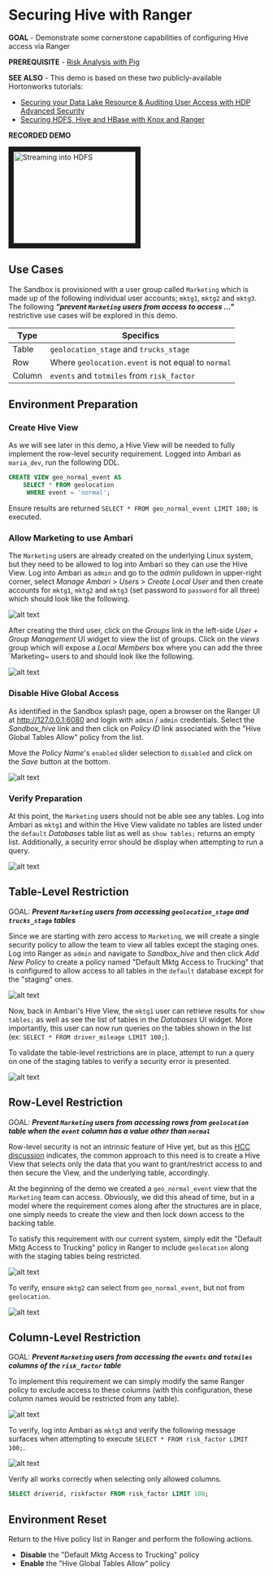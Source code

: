 # Securing Hive with Ranger

**GOAL** - Demonstrate some cornerstone capabilities of configuring Hive access 
via Ranger

**PREREQUISITE** - [Risk Analysis with Pig](../pig/README.md)

**SEE ALSO** - This demo is based on these two publicly-available 
Hortonworks tutorials:

* [Securing your Data Lake Resource & Auditing User Access with HDP Advanced Security](http://hortonworks.com/hadoop-tutorial/securing-data-lake-auditing-user-access-using-hdp-security/ "HDP Advanced Security") 
* [Securing HDFS, Hive and HBase with Knox and Ranger](http://hortonworks.com/hadoop-tutorial/manage-security-policy-hive-hbase-knox-ranger/ "Knox and Ranger") 

**RECORDED DEMO**

<a href="http://www.youtube.com/watch?feature=player_embedded&v=nr6fmpSo6oI" target="_blank"><img src="http://img.youtube.com/vi/nr6fmpSo6oI/0.jpg" 
alt="Streaming into HDFS" width="240" height="180" border="10" /></a>

## Use Cases

The Sandbox is provisioned with a user group called `Marketing` which is made up
of the following individual user accounts; `mktg1`, `mktg2` and `mktg3`. The 
following **_"prevent `Marketing` users from access to access ..."_** restrictive
use cases will be explored in this demo.

Type | Specifics
--- | ---
Table|`geolocation_stage` and `trucks_stage`
Row|Where `geolocation.event` is not equal to `normal`
Column|`events` and `totmiles` from `risk_factor` 

## Environment Preparation

### Create Hive View

As we will see later in this demo, a Hive View will be needed to fully 
implement the row-level security requirement.  Logged into Ambari as 
`maria_dev`, run the following DDL.


```sql
CREATE VIEW geo_normal_event AS
    SELECT * FROM geolocation
     WHERE event = 'normal';
```

Ensure results are returned `SELECT * FROM geo_normal_event LIMIT 100;`
is executed. 

### Allow Marketing to use Ambari

The `Marketing` users are already created on the underlying Linux system, but
they need to be allowed to log into Ambari so they can use the Hive View. 
Log into Ambari as `admin` and go to the _admin_ pulldown in upper-right corner,
select _Manage Ambari_ > _Users_ > _Create Local User_ and then create accounts
for `mktg1`, `mktg2` and `mktg3` (set password to `password` for all three) 
which should look like the following.

![alt text](./images/CreateUser.png "create user")

After creating the third user, click on the _Groups_ link in the left-side 
_User + Group Management_ UI widget to view the list of groups.  Click on the
_views_ group which will expose a _Local Members_ box where you can add the
three `Marketing~ users to and should look like the following.

![alt text](./images/ViewsMembership.png "views membership")

### Disable Hive Global Access

As identified in the Sandbox splash page, open a browser on the Ranger UI at
<http://127.0.0.1:6080> and login with `admin` / `admin` credentials.  Select
the _Sandbox_hive_ link and then click on _Policy ID_ link associated with 
the "Hive Global Tables Allow" policy from the list.

Move the _Policy Name_'s `enabled` slider selection to `disabled` and click
on the _Save_ button at the bottom.

![alt text](./images/DisableGlobalAccess.png "disable global access")

### Verify Preparation

At this point, the `Marketing` users should not be able see any tables.  Log
into Ambari as `mktg1` and within the Hive View validate no tables are listed
under the `default` _Databases_ table list as well as `show tables;` returns
an empty list.  Additionally, a security error should be display when 
attempting to run a query.

![alt text](./images/ZeroAccess.png "no access")

## Table-Level Restriction

GOAL: **_Prevent `Marketing` users from accessing `geolocation_stage` 
and `trucks_stage` tables_** 

Since we are starting with zero access to `Marketing`, we will create a 
single security policy to allow the team to view all tables except the 
staging ones.  Log into Ranger as `admin` and navigate to _Sandbox_hive_
and then click _Add New Policy_ to create a policy named "Default Mktg
Access to Trucking" that is configured to allow access to all tables in
the `default` database except for the "staging" ones.

![alt text](./images/BasePolicy.png "base policy")

Now, back in Ambari's Hive View, the `mktg1` user can retrieve results 
for `show tables;` as well as see the list of tables in the _Databases_ UI
widget.  More importantly, this user can now run queries on the tables 
shown in the list (ex: `SELECT * FROM driver_mileage LIMIT 100;`).

To validate the table-level restrictions are in place, attempt to run a query
on one of the staging tables to verify a security error is presented.

![alt text](./images/TableRestriction.png "table restriction")

## Row-Level Restriction

GOAL: **_Prevent `Marketing` users from accessing rows from `geolocation` 
table when the `event` column has a value other than `normal`_** 

Row-level security is not an intrinsic feature of Hive yet, but as this 
[HCC discussion](https://community.hortonworks.com/questions/1156/what-is-the-best-way-to-implement-row-based-securi.html "HCC discussion") indicates, the common
approach to this need is to create a Hive View that selects only the data
that you want to grant/restrict access to and then secure the View, and 
the underlying table, accordingly.

At the beginning of the demo we created a `geo_normal_event` view that 
the `Marketing` team can access.  Obviously, we did this ahead of time, but
in a model where the requirement comes along after the structures are in
place, one simply needs to create the view and then lock down access to 
the backing table.

To satisfy this requirement with our current system, simply edit the 
"Default Mktg Access to Trucking" policy in Ranger to include `geolocation`
along with the staging tables being restricted.

![alt text](./images/RestrictGeolocation.png "restrict geolocation")

To verify, ensure `mktg2` can select from `geo_normal_event`, but not from `geolocation`.

![alt text](./images/GeolocationError.png "geolocation secured")

## Column-Level Restriction

GOAL: **_Prevent `Marketing` users from accessing the `events` and `totmiles` 
columns of the `risk_factor` table_** 

To implement this requirement we can simply modify the same Ranger policy 
to exclude access to these columns (with this configuration, these column names
would be restricted from any table).

![alt text](./images/ColumnSecurity.png "column-level config")

To verify, log into Ambari as `mktg3` and verify the following message surfaces 
when attempting to execute `SELECT * FROM risk_factor LIMIT 100;`.

![alt text](./images/ColumnError.png "col-level secured")

Verify all works correctly when selecting only allowed columns.

```sql
SELECT driverid, riskfactor FROM risk_factor LIMIT 100;
```

## Environment Reset

Return to the Hive policy list in Ranger and perform the following actions.

* **Disable** the "Default Mktg Access to Trucking" policy
* **Enable** the "Hive Global Tables Allow" policy